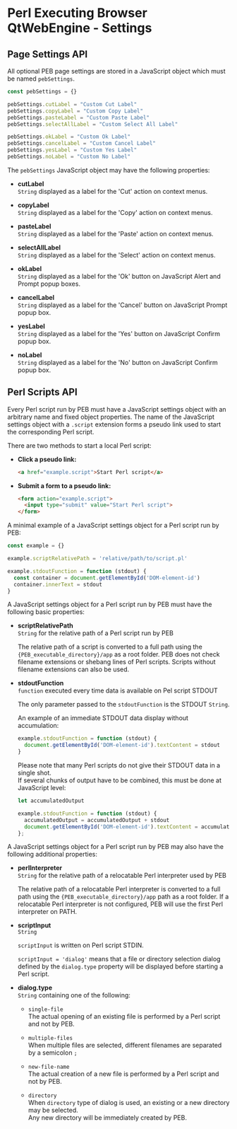 # Perl Executing Browser QtWebEngine - Settings

## Page Settings API

All optional PEB page settings are stored in a JavaScript object which must be named ``pebSettings``.

```javascript
const pebSettings = {}

pebSettings.cutLabel = "Custom Cut Label"
pebSettings.copyLabel = "Custom Copy Label"
pebSettings.pasteLabel = "Custom Paste Label"
pebSettings.selectAllLabel = "Custom Select All Label"

pebSettings.okLabel = "Custom Ok Label"
pebSettings.cancelLabel = "Custom Cancel Label"
pebSettings.yesLabel = "Custom Yes Label"
pebSettings.noLabel = "Custom No Label"
```

The ``pebSettings`` JavaScript object may have the following properties:

* **cutLabel**  
  ``String`` displayed as a label for the 'Cut' action on context menus.

* **copyLabel**  
  ``String`` displayed as a label for the 'Copy' action on context menus.

* **pasteLabel**  
  ``String`` displayed as a label for the 'Paste' action on context menus.

* **selectAllLabel**  
  ``String`` displayed as a label for the 'Select' action on context menus.

* **okLabel**  
  ``String`` displayed as a label for the 'Ok' button on JavaScript Alert and Prompt popup boxes.

* **cancelLabel**  
  ``String`` displayed as a label for the 'Cancel' button on JavaScript Prompt popup box.

* **yesLabel**  
  ``String`` displayed as a label for the 'Yes' button on JavaScript Confirm popup box.

* **noLabel**  
  ``String`` displayed as a label for the 'No' button on JavaScript Confirm popup box.

## Perl Scripts API

Every Perl script run by PEB must have a JavaScript settings object with an arbitrary name and fixed object properties. The name of the JavaScript settings object with a ``.script`` extension forms a pseudo link used to start the corresponding Perl script.  

There are two methods to start a local Perl script:  

* **Click a pseudo link:**  
  ```html
  <a href="example.script">Start Perl script</a>
  ```

* **Submit a form to a pseudo link:**  

  ```html
  <form action="example.script">
    <input type="submit" value="Start Perl script">
  </form>
  ```

A minimal example of a JavaScript settings object for a Perl script run by PEB:  

```javascript
const example = {}

example.scriptRelativePath = 'relative/path/to/script.pl'

example.stdoutFunction = function (stdout) {
  const container = document.getElementById('DOM-element-id')
  container.innerText = stdout
}
```

A JavaScript settings object for a Perl script run by PEB must have the following basic properties:

* **scriptRelativePath**  
  ``String`` for the relative path of a Perl script run by PEB  

  The relative path of a script is converted to a full path using the ``{PEB_executable_directory}/app`` as a root folder. PEB does not check filename extensions or shebang lines of Perl scripts. Scripts without filename extensions can also be used.  

* **stdoutFunction**  
  ``function`` executed every time data is available on Pel script STDOUT  

  The only parameter passed to the ``stdoutFunction`` is the STDOUT ``String``.  

  An example of an immediate STDOUT data display without accumulation:

  ```javascript
  example.stdoutFunction = function (stdout) {
    document.getElementById('DOM-element-id').textContent = stdout
  }
  ```

  Please note that many Perl scripts do not give their STDOUT data in a single shot.  
  If several chunks of output have to be combined, this must be done at JavaScript level:  

  ```javascript
  let accumulatedOutput

  example.stdoutFunction = function (stdout) {
    accumulatedOutput = accumulatedOutput + stdout
    document.getElementById('DOM-element-id').textContent = accumulatedOutput
  };
  ```

A JavaScript settings object for a Perl script run by PEB may also have the following additional properties:

* **perlInterpreter**  
  ``String`` for the relative path of a relocatable Perl interpreter used by PEB  

  The relative path of a relocatable Perl interpreter is converted to a full path using the ``{PEB_executable_directory}/app`` path as a root folder. If a relocatable Perl interpreter is not configured, PEB will use the first Perl interpreter on PATH.  

* **scriptInput**  
  ``String``  

  ``scriptInput`` is written on Perl script STDIN.  

  ``scriptInput = 'dialog'`` means that a file or directory selection dialog defined by the ``dialog.type`` property will be displayed before starting a Perl script.

* **dialog.type**  
  ``String`` containing one of the following:

  * ``single-file``  
  The actual opening of an existing file is performed by a Perl script and not by PEB.  

  * ``multiple-files``  
  When multiple files are selected, different filenames are separated by a semicolon ``;``  

  * ``new-file-name``  
  The actual creation of a new file is performed by a Perl script and not by PEB.  

  * ``directory``  
  When ``directory`` type of dialog is used, an existing or a new directory may be selected.  
  Any new directory will be immediately created by PEB.
